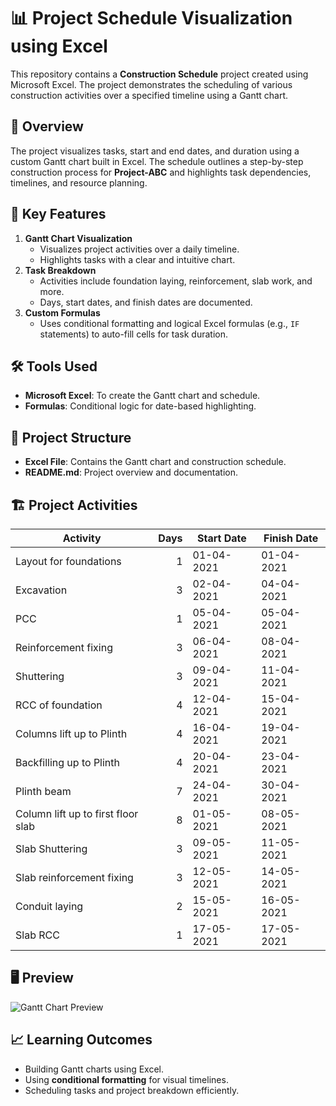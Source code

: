 # 📊 Project Schedule Visualization using Excel

This repository contains a **Construction Schedule** project created using Microsoft Excel. The project demonstrates the scheduling of various construction activities over a specified timeline using a Gantt chart.

## 🚀 Overview
The project visualizes tasks, start and end dates, and duration using a custom Gantt chart built in Excel. The schedule outlines a step-by-step construction process for **Project-ABC** and highlights task dependencies, timelines, and resource planning.

## 📝 Key Features
1. **Gantt Chart Visualization**
   - Visualizes project activities over a daily timeline.
   - Highlights tasks with a clear and intuitive chart.
2. **Task Breakdown**
   - Activities include foundation laying, reinforcement, slab work, and more.
   - Days, start dates, and finish dates are documented.
3. **Custom Formulas**
   - Uses conditional formatting and logical Excel formulas (e.g., `IF` statements) to auto-fill cells for task duration.

## 🛠️ Tools Used
- **Microsoft Excel**: To create the Gantt chart and schedule.
- **Formulas**: Conditional logic for date-based highlighting.

## 📂 Project Structure
- **Excel File**: Contains the Gantt chart and construction schedule.
- **README.md**: Project overview and documentation.

## 🏗️ Project Activities
| **Activity**                      | **Days** | **Start Date** | **Finish Date** |
|----------------------------------|---------:|---------------|----------------|
| Layout for foundations           | 1        | 01-04-2021    | 01-04-2021     |
| Excavation                       | 3        | 02-04-2021    | 04-04-2021     |
| PCC                              | 1        | 05-04-2021    | 05-04-2021     |
| Reinforcement fixing             | 3        | 06-04-2021    | 08-04-2021     |
| Shuttering                       | 3        | 09-04-2021    | 11-04-2021     |
| RCC of foundation                | 4        | 12-04-2021    | 15-04-2021     |
| Columns lift up to Plinth        | 4        | 16-04-2021    | 19-04-2021     |
| Backfilling up to Plinth         | 4        | 20-04-2021    | 23-04-2021     |
| Plinth beam                      | 7        | 24-04-2021    | 30-04-2021     |
| Column lift up to first floor slab | 8       | 01-05-2021    | 08-05-2021     |
| Slab Shuttering                  | 3        | 09-05-2021    | 11-05-2021     |
| Slab reinforcement fixing        | 3        | 12-05-2021    | 14-05-2021     |
| Conduit laying                   | 2        | 15-05-2021    | 16-05-2021     |
| Slab RCC                         | 1        | 17-05-2021    | 17-05-2021     |

## 🖥️ Preview
![Gantt Chart Preview](./Screenshot.png)

## 📈 Learning Outcomes
- Building Gantt charts using Excel.
- Using **conditional formatting** for visual timelines.
- Scheduling tasks and project breakdown efficiently.
